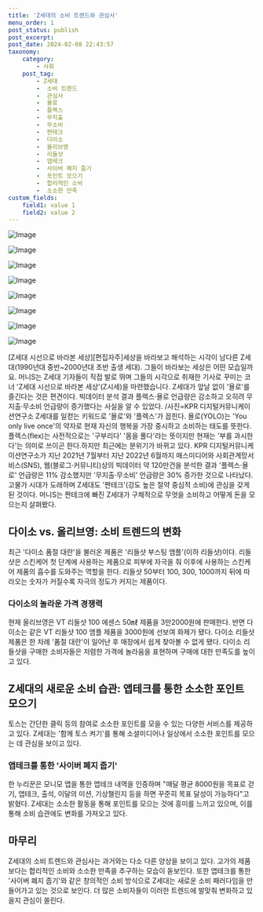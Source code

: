 ```yaml
---
title: 'Z세대의 소비 트렌드와 관심사'
menu_order: 1
post_status: publish
post_excerpt: 
post_date: 2024-02-08 22:43:57
taxonomy:
    category:
        - 사회
    post_tag:
        - Z세대
        -  소비 트렌드
        -  관심사
        -  욜로
        -  플렉스
        -  무지출
        -  무소비
        -  짠테크
        -  다이소
        -  올리브영
        -  리들샷
        -  앱테크
        -  사이버 폐지 줍기
        -  포인트 모으기
        -  합리적인 소비
        -  소소한 만족
custom_fields:
    field1: value 1
    field2: value 2
---
```


![Image](https://imgnews.pstatic.net/image/417/2024/02/08/0000980646_001_20240208115301415.jpg?type=w647)

![Image](https://imgnews.pstatic.net/image/417/2024/02/08/0000980646_002_20240208115301471.jpg?type=w647)

![Image](https://imgnews.pstatic.net/image/417/2024/02/08/0000980646_003_20240208115301542.jpg?type=w647)

![Image](https://imgnews.pstatic.net/image/417/2024/02/08/0000980646_004_20240208115301614.jpg?type=w647)

![Image](https://imgnews.pstatic.net/image/417/2024/02/08/0000980646_005_20240208115301678.jpg?type=w647)

![Image](https://imgnews.pstatic.net/image/417/2024/02/08/0000980646_006_20240208115301719.jpg?type=w647)

![Image](https://imgnews.pstatic.net/image/417/2024/02/08/0000980646_007_20240208115301764.jpg?type=w647)

![Image](https://imgnews.pstatic.net/image/417/2024/02/08/0000980646_008_20240208115301833.jpg?type=w647)

[Z세대 시선으로 바라본 세상][편집자주]세상을 바라보고 해석하는 시각이 남다른 Z세대(1990년대 중반~2000년대 초반 출생 세대). 그들이 바라보는 세상은 어떤 모습일까요. 머니S는 Z세대 기자들이 직접 발로 뛰며 그들의 시각으로 취재한 기사로 꾸미는 코너 'Z세대 시선으로 바라본 세상'(Z시세)을 마련했습니다. Z세대가 앞날 없이 '욜로'를 즐긴다는 것은 편견이다. 빅데이터 분석 결과 플렉스·욜로 언급량은 감소하고 오히려 무지출·무소비 언급량이 증가했다는 사실을 알 수 있었다. /사진=KPR 디지털커뮤니케이션연구소 Z세대를 일컫는 키워드로 '욜로'와 '플렉스'가 꼽힌다. 욜로(YOLO)는 'You only live once'의 약자로 현재 자신의 행복을 가장 중시하고 소비하는 태도를 뜻한다. 플렉스(flex)는 사전적으로는 '구부리다' '몸을 풀다'라는 뜻이지만 현재는 '부를 과시한다'는 의미로 쓰이곤 한다.하지만 최근에는 분위기가 바뀌고 있다. KPR 디지털커뮤니케이션연구소가 지난 2021년 7월부터 지난 2022년 6월까지 매스미디어와 사회관계망서비스(SNS), 웹(블로그·커뮤니티)상의 빅데이터 약 120만건을 분석한 결과 '플렉스·욜로' 언급량은 11% 감소했지만 '무지출·무소비' 언급량은 30% 증가한 것으로 나타났다.고물가 시대가 도래하며 Z세대도 '짠테크'(강도 높은 절약 중심적 소비)에 관심을 갖게 된 것이다. 머니S는 짠테크에 빠진 Z세대가 구체적으로 무엇을 소비하고 어떻게 돈을 모으는지 살펴봤다.
## 다이소 vs. 올리브영: 소비 트렌드의 변화
최근 '다이소 품절 대란'을 불러온 제품은 '리들샷 부스팅 앰플'(이하 리들샷)이다. 리들샷은 스킨케어 첫 단계에 사용하는 제품으로 피부에 자극을 줘 이후에 사용하는 스킨케어 제품의 흡수를 도와주는 역할을 한다. 리들샷 50부터 100, 300, 1000까지 뒤에 따라오는 숫자가 커질수록 자극의 정도가 커지는 제품이다.
### 다이소의 놀라운 가격 경쟁력
현재 올리브영은 VT 리들샷 100 에센스 50㎖ 제품을 3만2000원에 판매한다. 반면 다이소는 같은 VT 리들샷 100 앰플 제품을 3000원에 선보여 화제가 됐다. 다이소 리들샷 제품은 한 차례 '품절 대란'이 일어난 후 매장에서 쉽게 찾아볼 수 없게 됐다. 다이소 리들샷을 구매한 소비자들은 저렴한 가격에 놀라움을 표현하며 구매에 대한 만족도를 높이고 있다.
## Z세대의 새로운 소비 습관: 앱테크를 통한 소소한 포인트 모으기
토스는 간단한 클릭 등의 참여로 소소한 포인트를 모을 수 있는 다양한 서비스를 제공하고 있다. Z세대는 '함께 토스 켜기'를 통해 소셜미디어나 일상에서 소소한 포인트를 모으는 데 관심을 보이고 있다.
### 앱테크를 통한 '사이버 폐지 줍기'
한 누리꾼은 모니모 앱을 통한 앱테크 내역을 인증하며 "매달 평균 8000원을 목표로 걷기, 앱테크, 출석, 이달의 미션, 기상챌린지 등을 하면 꾸준히 목표 달성이 가능하다"고 밝혔다. Z세대는 소소한 활동을 통해 포인트를 모으는 것에 흥미를 느끼고 있으며, 이를 통해 소비 습관에도 변화를 가져오고 있다.
## 마무리
Z세대의 소비 트렌드와 관심사는 과거와는 다소 다른 양상을 보이고 있다. 고가의 제품보다는 합리적인 소비와 소소한 만족을 추구하는 모습이 돋보인다. 또한 앱테크를 통한 '사이버 폐지 줍기'와 같은 창의적인 소비 방식으로 Z세대는 새로운 소비 패러다임을 만들어가고 있는 것으로 보인다. 더 많은 소비자들이 이러한 트렌드에 발맞춰 변화하고 있을지 관심이 쏠린다.
